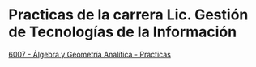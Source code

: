 # Practicas de la carrera Lic. Gestión de Tecnologías de la Información
[6007 - Álgebra y Geometría Analítica - Practicas](https://github.com/MONZONPUNTOEXE/practice-universidad/blob/main/6007%20-%20%C3%81lgebra%20y%20Geometr%C3%ADa%20Anal%C3%ADtica%20-%20Practicas/Practica1Algebra.md)
